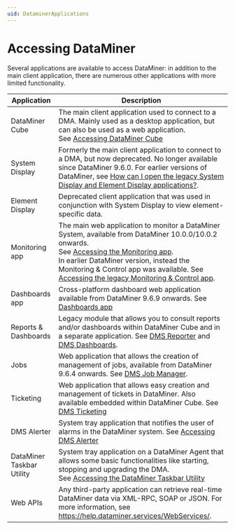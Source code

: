 ```yaml
---
uid: DataminerApplications
---
```


# Accessing DataMiner

Several applications are available to access DataMiner: in addition to the main client application, there are numerous other applications with more limited functionality.

| Application               | Description                                                                                                                                                                                                                                                                                                                                                                                                               |
|---------------------------|---------------------------------------------------------------------------------------------------------------------------------------------------------------------------------------------------------------------------------------------------------------------------------------------------------------------------------------------------------------------------------------------------------------------------|
| DataMiner Cube            | The main client application used to connect to a DMA. Mainly used as a desktop application, but can also be used as a web application.<br> See [Accessing DataMiner Cube](xref:Accessing_DataMiner_Cube)                                                                                                                                                                                                                    |
| System Display            | Formerly the main client application to connect to a DMA, but now deprecated. No longer available since DataMiner 9.6.0. For earlier versions of DataMiner, see [How can I open the legacy System Display and Element Display applications?](xref:DataMiner_client_applications#how-can-i-open-the-legacy-system-display-and-element-display-applications).                                                |
| Element Display           | Deprecated client application that was used in conjunction with System Display to view element-specific data.                                                                                                                                                                                                                                                                                                             |
| Monitoring app            | The main web application to monitor a DataMiner System, available from DataMiner 10.0.0/10.0.2 onwards. <br> See [Accessing the Monitoring app](xref:Accessing_the_Monitoring_app).<br> In earlier DataMiner version, instead the Monitoring & Control app was available. See [Accessing the legacy Monitoring & Control app](xref:Accessing_the_legacy_Monitoring_Control_app#accessing-the-legacy-monitoring--control-app). |
| Dashboards app            | Cross-platform dashboard web application available from DataMiner 9.6.9 onwards. See [Dashboards app](xref:newR_D#dashboards-app)                                                                                                                                                                                                                                                                       |
| Reports & Dashboards      | Legacy module that allows you to consult reports and/or dashboards within DataMiner Cube and in a separate application. See [DMS Reporter](xref:reporter#dms-reporter) and [DMS Dashboards](xref:dashboards#dms-dashboards).                                                                                                                                                    |
| Jobs                      | Web application that allows the creation of management of jobs, available from DataMiner 9.6.4 onwards. See [DMS Job Manager](xref:jobs#dms-job-manager).                                                                                                                                                                                                                                                 |
| Ticketing                 | Web application that allows easy creation and management of tickets in DataMiner. Also available embedded within DataMiner Cube. See [DMS Ticketing](xref:ticketing#dms-ticketing)                                                                                                                                                                                                                   |
| DMS Alerter               | System tray application that notifies the user of alarms in the DataMiner system. See [Accessing DMS Alerter](xref:Accessing_DMS_Alerter)                                                                                                                                                                                                                                                                                   |
| DataMiner Taskbar Utility | System tray application on a DataMiner Agent that allows some basic functionalities like starting, stopping and upgrading the DMA.<br> See [Accessing the DataMiner Taskbar Utility](xref:Accessing_the_DataMiner_Taskbar_Utility)                                                                                                                                                                                          |
| Web APIs                  | Any third-party application can retrieve real-time DataMiner data via XML-RPC, SOAP or JSON. For more information, see <https://help.dataminer.services/WebServices/>.                                                                                                                                                                                                                  |
